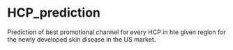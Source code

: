 # HCP_prediction
Prediction of best promotional channel for every HCP in hte given region for the newly developed skin disease in the US market.
